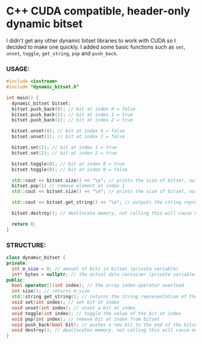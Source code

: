 # C++ CUDA compatible, header-only dynamic bitset

I didn't get any other dynamic bitset libraries to work with CUDA so I decided to make one quickly. I added some basic functions such as `set`, `unset`, `toggle`, `get_string`, `pop` and `push_back`.

### USAGE:

```c++
#include <iostream>
#include "dynamic_bitset.h"

int main() {
  dynamic_bitset bitset;
  bitset.push_back(0); // bit at index 0 = false
  bitset.push_back(1); // bit at index 1 = true
  bitset.push_back(1); // bit at index 2 = true

  bitset.unset(0); // bit at index 0 = false
  bitset.unset(1); // bit at index 1 = false

  bitset.set(1); // bit at index 1 = true
  bitset.set(2); // bit at index 2 = true

  bitset.toggle(0); // bit at index 0 = true
  bitset.toggle(0); // bit at index 0 = false

  std::cout << bitset.size() << "\n"; // prints the size of bitset, output: 3
  bitset.pop(1) // remove element at index 1
  std::cout << bitset.size() << "\n"; // prints the size of bitset, output: 2

  std::cout << bitset.get_string() << "\n"; // outputs the string representation of the bitset, output: 01

  bitset.destroy(); // deallocate memory, not calling this will cause memory leaks!

  return 0;
}

```

### STRUCTURE:

```c++
class dynamic_bitset {
private:
  int m_size = 0; // amount of bits in bitset (private variable)
  int* bytes = nullptr; // the actual data container (private variable)
public:
  bool operator[](int index); // the array index operator overload
  int size(); // returns m_size
  std::string get_string(); // returns the string representation of the bitset
  void set(int index); // set bit at index
  void unset(int index); // unset a bit at index
  void toggle(int index); // toggle the value of the bit at index
  void pop(int index); // remove bit at index from bitset
  void push_back(bool bit); // pushes a new bit to the end of the bitset
  void destroy(); // deallocates memory, not calling this will cause memory leaks!
}
```
